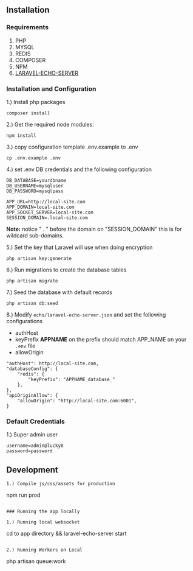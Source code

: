 ## Installation

### Requirements 
 1. PHP
 2. MYSQL
 3. REDIS
 4. COMPOSER
 5. NPM
 6. [LARAVEL-ECHO-SERVER](https://github.com/tlaverdure/laravel-echo-server)

### Installation and Configuration
 
1.) Install php packages
```
composer install
```

2.) Get the required node modules:
```
npm install
```

3.) copy configuration template .env.example to .env
```
cp .env.example .env
```

4.) set .env DB credentials and the following configuration
```
DB_DATABASE=yourdbname
DB_USERNAME=mysqluser
DB_PASSWORD=mysqlpass
```
```
APP_URL=http://local-site.com
APP_DOMAIN=local-site.com
APP_SOCKET_SERVER=local-site.com
SESSION_DOMAIN=.local-site.com
```
**Note:** notice " . " before the domain on "SESSION_DOMAIN" this is for wildcard sub-domains.

5.) Set the key that Laravel will use when doing encryption
```
php artisan key:generate
```

6.) Run migrations to create the database tables
```
php artisan migrate
```

7.) Seed the database with default records
```
php artisan db:seed
````

8.) Modify  ``` echo/laravel-echo-server.json ``` and set the following configurations

 - authHost
 - keyPrefix
	**APPNAME** on the prefix should match APP_NAME on your ```.env``` file
 - allowOrigin

```
"authHost": http://local-site.com,
"databaseConfig": {
	"redis": {
		"keyPrefix": "APPNAME_database_"
	},
},
"apiOriginAllow": {
	"allowOrigin": "http://local-site.com:6001",
}
```

### Default Credentials
1.) Super admin user
```
username=admin@lucky8
password=password
```

## Development

```
1.) Compile js/css/assets for production
```
npm run prod
```

### Running the app locally

1.) Running local websocket
```
cd to app directory && laravel-echo-server start
```

2.) Running Workers on Local
```
php artisan queue:work
```
